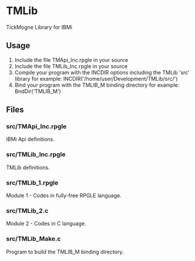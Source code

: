 # TMLib
TickMogne Library for IBMi

## Usage

1. Include the file TMApi_Inc.rpgle in your source
2. Include the file TMLib_Inc.rpgle in your source
3. Compile your program with the INCDIR options including the TMLib 'src' library
for example: INCDIR('/home/user/Development/TMLib/src/')
4. Bind your program with the TMLIB_M binding directory
for example: BndDir('TMLIB_M')

## Files

### src/TMApi_Inc.rpgle

IBMi Api definitions.

### src/TMLib_Inc.rpgle

TMLib definitions.

### src/TMLib_1.rpgle

Module 1 - Codes in fully-free RPGLE language.

### src/TMLib_2.c

Module 2 - Codes in C language.

### src/TMLib_Make.c

Program to build the TMLIB_M binding directory.
